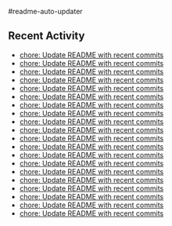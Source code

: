 #readme-auto-updater

## Recent Activity
<!-- LATEST_COMMITS:START -->
- [chore: Update README with recent commits](https://github.com/NEO1717/readme-auto-updater/commit/2a9cd296432c76e85b3543e41eb7e6fdbd97ba84)
- [chore: Update README with recent commits](https://github.com/NEO1717/readme-auto-updater/commit/8417bed97f2c4d97b64ffa2063e48fc0823b5e4d)
- [chore: Update README with recent commits](https://github.com/NEO1717/readme-auto-updater/commit/5612d8b71e24f6f6f2339894b186861ee688bb3c)
- [chore: Update README with recent commits](https://github.com/NEO1717/readme-auto-updater/commit/79a78946d3f804da051c4fcf80aac84fa9a14f6c)
- [chore: Update README with recent commits](https://github.com/NEO1717/readme-auto-updater/commit/6b472d628070f264b426243fe5c63ab4f1db566a)
- [chore: Update README with recent commits](https://github.com/NEO1717/readme-auto-updater/commit/197602ffeef5d89b76f144b22fecd893ad5a14ad)
- [chore: Update README with recent commits](https://github.com/NEO1717/readme-auto-updater/commit/60c08a3c7d3503b841cdacb5f92fe11405103131)
- [chore: Update README with recent commits](https://github.com/NEO1717/readme-auto-updater/commit/c4c639b09bdd753968bd351cdffd89bbb9fc9299)
- [chore: Update README with recent commits](https://github.com/NEO1717/readme-auto-updater/commit/739fee9c1e0d5f2294e13fd051f51a75dda2694c)
- [chore: Update README with recent commits](https://github.com/NEO1717/readme-auto-updater/commit/9004452a12b3a207960fa16c804393b8d2c1293b)
- [chore: Update README with recent commits](https://github.com/NEO1717/readme-auto-updater/commit/905460c59f6d204002c5fc65e742b272bf98bea1)
- [chore: Update README with recent commits](https://github.com/NEO1717/readme-auto-updater/commit/fcbeb16c7759b83edd8ab1cf1c4431c89917e1d6)
- [chore: Update README with recent commits](https://github.com/NEO1717/readme-auto-updater/commit/607a54b6ebe0f0e6b72404b7e1275e27627fdb2a)
- [chore: Update README with recent commits](https://github.com/NEO1717/readme-auto-updater/commit/80271515500e5a6ae3aaab8ebcad58c2602fe6bd)
- [chore: Update README with recent commits](https://github.com/NEO1717/readme-auto-updater/commit/f5a1847972908cf161a27d14677176dbf468e999)
- [chore: Update README with recent commits](https://github.com/NEO1717/readme-auto-updater/commit/ce8044b373d9b9c7d2a81818b289f81448af2bab)
- [chore: Update README with recent commits](https://github.com/NEO1717/readme-auto-updater/commit/981a0a002fba9796b8209ca191d2982eee4bc672)
- [chore: Update README with recent commits](https://github.com/NEO1717/readme-auto-updater/commit/6513df9c5a3fe529ce3c06b60b50261f4ac2f523)
- [chore: Update README with recent commits](https://github.com/NEO1717/readme-auto-updater/commit/486ac69c1f08f71109a09620d431d21ada5a4280)
- [chore: Update README with recent commits](https://github.com/NEO1717/readme-auto-updater/commit/6baa9e0927b38430a8fb06d60e2aa823753795d3)
<!-- LATEST_COMMITS:END -->

